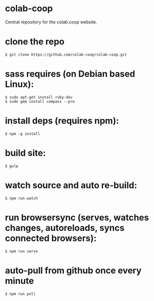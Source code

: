 colab-coop
==========

Central repository for the colab.coop website.

clone the repo
==============
    $ git clone https://github.com/colab-coop/colab-coop.git

sass requires (on Debian based Linux):
======================================
    $ sudo apt-get install ruby-dev
    $ sudo gem install compass --pre

install deps (requires npm):
============================
    $ npm -g install

build site:
===========
    $ gulp

watch source and auto re-build:
===============================
    $ npm run watch

run browsersync (serves, watches changes, autoreloads, syncs connected browsers):
=================================================================================
    $ npm run serve
    
auto-pull from github once every minute
=======================================
    $ npm run poll